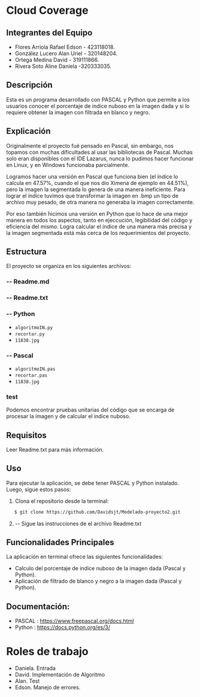 # Cloud Coverage

## Integrantes del Equipo
* Flores Arriola Rafael Edson - 423118018.
* González Lucero Alan Uriel - 320148204.
* Ortega Medina David - 319111866.
* Rivera Soto Aline Daniela -320333035.

## Descripción
Esta es un programa desarrollado con PASCAL y Python que permite a los usuarios conocer el porcentaje de indice nuboso en la imagen dada y si lo requiere obtener la imagen con filtrada en blanco y negro.

## Explicación 
Originalmente el proyecto fué pensado en Pascal, sin embargo, nos topamos con muchas dificultades al usar las bibliotecas de Pascal. Muchas solo eran disponibles con el IDE Lazarus, nunca lo pudimos hacer funcionar en Linux, y en Windows funcionaba parcialmente. 

Logramos hacer una versión en Pascal que funciona bien (el índice lo calcula en 47.57%, cuando el que nos dio Ximena de ejemplo en 44.51%), pero la imagen la segmentada lo genera de una manera ineficiente. Para lograr el índice tuvimos que transformar la imagen en .bmp un tipo de archivo muy pesado, de otra manera no generaba la imagen correctamente. 

Por eso también hicimos una versión en Python que lo hace de una mejor manera en todos los aspectos, tanto en ejeccución, legibilidad del código y eficiencia del mismo. Logra calcular el índice de una manera más precisa y la imagen segmentada está más cerca de los requerimientos del proyecto.

## Estructura

El proyecto se organiza en los siguientes archivos:

### -- Readme.md

### -- Readme.txt

### -- Python
- `algoritmoIN.py`
- `recortar.py`
- `11838.jpg`

### -- Pascal
- `algoritmoIN.pas`
- `recortar.pas`
- `11838.jpg`
  
### test
Podemos encontrar pruebas unitarias del código que se encarga de procesar la imagen y de calcular el indice nuboso.

## Requisitos

Leer Readme.txt para más información.

## Uso
Para ejecutar la aplicación, se debe tener  PASCAL y Python instalado. Luego, sigue estos pasos:

1. Clona el repositorio desde la terminal:

```bash
   $ git clone https://github.com/Davidsjt/Modelado-proyecto2.git
```

2. -- Sigue las instrucciones de el archivo Readme.txt

## Funcionalidades Principales
La aplicación en terminal ofrece las siguientes funcionalidades:

- Calculo del porcentaje de indice nuboso de la imagen dada (Pascal y Python).
- Aplicación de filtrado de blanco y negro a la imagen dada (Pascal y Python).

## Documentación: 

- PASCAL : https://www.freepascal.org/docs.html
- Python : https://docs.python.org/es/3/

# Roles de trabajo

* Daniela. Entrada 
* David. Implementación de Algoritmo
* Alan. Test
* Edson. Manejo de errores.

